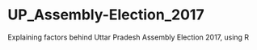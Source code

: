 # UP_Assembly-Election_2017
Explaining factors behind Uttar Pradesh Assembly Election 2017, using R

